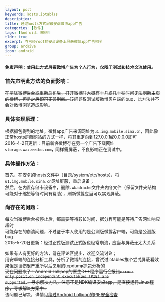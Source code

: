 ```yaml
---
layout: post
keywords: hosts,iptables
description:
title: 通过hosts方式屏蔽安卓微博app广告
categories: [软件]
tags: [Android, 网络]
tldr: true
excerpt: 在已经root的安卓设备上屏蔽微博app广告相关
group: archive
icon: android
---
```


#### 免责声明：使用此方式屏蔽微博广告为个人行为，仅限于测试和技术交流使用。

### 首先声明此方法的负面影响：
<del>在清除微博后台或重新启动后，打开微博时大概有十几或几十秒时间无法刷新主页的微博，但是之后即可正常刷新。</del>该问题系测试版微博客户端的bug，此方法并不会对微博浏览造成影响。  

### 具体实现原理：
根据抓包得到的地址，微博app广告来源网址为<code>u1.img.mobile.sina.cn</code>，因此像正常hosts屏蔽网站的方式一样，将其重定向到127.0.0.1或0.0.0.0即可  
2016-4-2日更新：目前新浪微博存在另一个广告下载网址<code>storage.wax.weibo.com</code>，同样需屏蔽，不良影响正在测试中。

### 具体操作方法：
首先，在安卓的hosts文件中（目录/system/etc/hosts），将<code>u1.img.mobile.sina.cn</code>网址屏蔽，重启设备；  
然后，在内置存储卡设备中，删除<code>.wbadcache</code>文件夹内各文件（保留文件夹结构可能对于缩短等待时间有帮助），刷新微博应当可以实现屏蔽。  

### 尚存在的问题：
每次当微博后台被停止后，都需要等待较长时间，据分析可能是等待广告网址响应超时  
可能存在的崩溃问题，不过鉴于本人使用的是公测版微博客户端，可能是公测版bug  
2015-5-20日更新：经过正式版测试正式版也经常崩溃，应当与屏蔽无太大关系  

如果有人有更好的方法，请在评论区提出，欢迎交流讨论；  
用安卓端的连接分析工具，分析了微博的连接，曾试过iptables挨个尝试屏蔽看效果但是误伤很严重所以后来用的tcpdump抓包分析的  
<del>现在问题来了：Android Lollipop的原生C++程序运行会报错<code>error: only position independent executables (PIE) are supported.</code>，寻求解决方法，注意不是NDK编译安卓app，是直接运行Linux程序，寻求解决方案中~</del>  
该问题已解决，详情见<a href="/%E8%BD%AF%E4%BB%B6/2015/06/27/Bypass-PIE/">绕过Android Lollipop的PIE安全检查</a>
